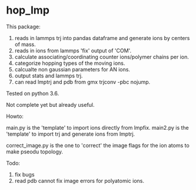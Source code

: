 # hop_lmp

This package:
1. reads in lammps trj into pandas dataframe and generate ions by centers of mass.
2. reads in ions from lammps 'fix' output of 'COM'.
3. calculate associating/coordinating counter ions/polymer chains per ion.
4. categorize hopping types of the moving ions.
5. calcualte non gaussian parameters for AN ions.
6. output stats and lammps trj.
7. can read lmptrj and pdb from gmx trjconv -pbc nojump.

Tested on python 3.6.

Not complete yet but already useful.

Howto:

main.py is the 'template' to import ions directly from lmpfix.
main2.py is the 'template'  to import trj and generate ions from lmptrj.

correct_image.py is the one to 'correct' the image flags for the ion atoms to make pseodu topology.

Todo:

1. fix bugs
2. read pdb cannot fix image errors for polyatomic ions.
